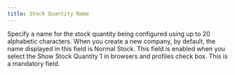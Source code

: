 ```yaml
---
title: Stock Quantity Name
---
```



Specify a name for the stock quantity being configured using up to 20  alphabetic characters. When you create a new company, by default, the  name displayed in this field is Normal Stock. This field is enabled when  you select the Show Stock Quantity 1 in browsers and profiles check box.  This is a mandatory field.
